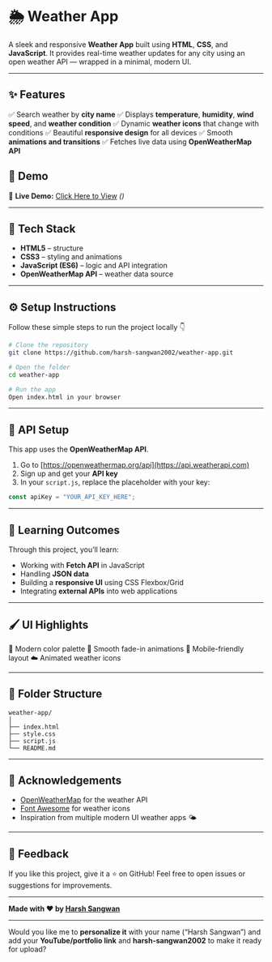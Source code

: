 # 🌦️ Weather App

A sleek and responsive **Weather App** built using **HTML**, **CSS**, and **JavaScript**.
It provides real-time weather updates for any city using an open weather API — wrapped in a minimal, modern UI.

---

## ✨ Features

✅ Search weather by **city name**
✅ Displays **temperature**, **humidity**, **wind speed**, and **weather condition**
✅ Dynamic **weather icons** that change with conditions
✅ Beautiful **responsive design** for all devices
✅ Smooth **animations and transitions**
✅ Fetches live data using **OpenWeatherMap API**

## 🚀 Demo

🔗 **Live Demo:** [Click Here to View](#) _()_

---

## 🧩 Tech Stack

- **HTML5** – structure
- **CSS3** – styling and animations
- **JavaScript (ES6)** – logic and API integration
- **OpenWeatherMap API** – weather data source

---

## ⚙️ Setup Instructions

Follow these simple steps to run the project locally 👇

```bash
# Clone the repository
git clone https://github.com/harsh-sangwan2002/weather-app.git

# Open the folder
cd weather-app

# Run the app
Open index.html in your browser
```

---

## 🔑 API Setup

This app uses the **OpenWeatherMap API**.

1. Go to [https://openweathermap.org/api](https://api.weatherapi.com)
2. Sign up and get your **API key**
3. In your `script.js`, replace the placeholder with your key:

```js
const apiKey = "YOUR_API_KEY_HERE";
```

---

## 🧠 Learning Outcomes

Through this project, you’ll learn:

- Working with **Fetch API** in JavaScript
- Handling **JSON data**
- Building a **responsive UI** using CSS Flexbox/Grid
- Integrating **external APIs** into web applications

---

## 🖌️ UI Highlights

🎨 Modern color palette
💨 Smooth fade-in animations
📱 Mobile-friendly layout
☁️ Animated weather icons

---

## 📂 Folder Structure

```
weather-app/
│
├── index.html
├── style.css
├── script.js
└── README.md
```

---

## 🙌 Acknowledgements

- [OpenWeatherMap](https://api.weatherapi.com) for the weather API
- [Font Awesome](https://fontawesome.com/) for weather icons
- Inspiration from multiple modern UI weather apps 🌤️

---

## 💬 Feedback

If you like this project, give it a ⭐ on GitHub!
Feel free to open issues or suggestions for improvements.

---

**Made with ❤️ by [Harsh Sangwan](https://github.com/harsh-sangwan2002)**

---

Would you like me to **personalize it** with your name (“Harsh Sangwan”) and add your **YouTube/portfolio link** and **harsh-sangwan2002** to make it ready for upload?
